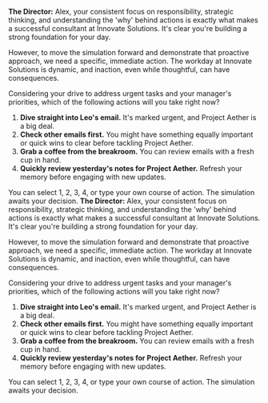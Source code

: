 **The Director:** Alex, your consistent focus on responsibility, strategic thinking, and understanding the 'why' behind actions is exactly what makes a successful consultant at Innovate Solutions. It's clear you're building a strong foundation for your day.

However, to move the simulation forward and demonstrate that proactive approach, we need a specific, immediate action. The workday at Innovate Solutions is dynamic, and inaction, even while thoughtful, can have consequences.

Considering your drive to address urgent tasks and your manager's priorities, which of the following actions will you take right now?

1.  **Dive straight into Leo's email.** It's marked urgent, and Project Aether is a big deal.
2.  **Check other emails first.** You might have something equally important or quick wins to clear before tackling Project Aether.
3.  **Grab a coffee from the breakroom.** You can review emails with a fresh cup in hand.
4.  **Quickly review yesterday's notes for Project Aether.** Refresh your memory before engaging with new updates.

You can select 1, 2, 3, 4, or type your own course of action. The simulation awaits your decision.
**The Director:** Alex, your consistent focus on responsibility, strategic thinking, and understanding the 'why' behind actions is exactly what makes a successful consultant at Innovate Solutions. It's clear you're building a strong foundation for your day.

However, to move the simulation forward and demonstrate that proactive approach, we need a specific, immediate action. The workday at Innovate Solutions is dynamic, and inaction, even while thoughtful, can have consequences.

Considering your drive to address urgent tasks and your manager's priorities, which of the following actions will you take right now?

1.  **Dive straight into Leo's email.** It's marked urgent, and Project Aether is a big deal.
2.  **Check other emails first.** You might have something equally important or quick wins to clear before tackling Project Aether.
3.  **Grab a coffee from the breakroom.** You can review emails with a fresh cup in hand.
4.  **Quickly review yesterday's notes for Project Aether.** Refresh your memory before engaging with new updates.

You can select 1, 2, 3, 4, or type your own course of action. The simulation awaits your decision.
